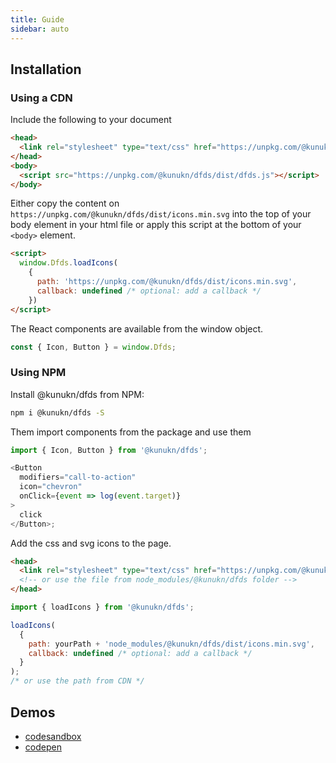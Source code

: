 ```yaml
---
title: Guide
sidebar: auto
---
```


## Installation

### Using a CDN

Include the following to your document

```html
<head>
  <link rel="stylesheet" type="text/css" href="https://unpkg.com/@kunukn/dfds/dist/dfds.css">
</head>
<body>
  <script src="https://unpkg.com/@kunukn/dfds/dist/dfds.js"></script>
</body>
```

Either copy the content on `https://unpkg.com/@kunukn/dfds/dist/icons.min.svg` into the top of your body element in your html file or apply this script at the bottom of your `<body>` element.

```html
<script>
  window.Dfds.loadIcons( 
    {
      path: 'https://unpkg.com/@kunukn/dfds/dist/icons.min.svg', 
      callback: undefined /* optional: add a callback */
    })
</script>
```

The React components are available from the window object.

```js
const { Icon, Button } = window.Dfds;
```

### Using NPM

Install @kunukn/dfds from NPM:

```bash
npm i @kunukn/dfds -S
```

Them import components from the package and use them

```js
import { Icon, Button } from '@kunukn/dfds';

<Button
  modifiers="call-to-action"
  icon="chevron"
  onClick={event => log(event.target)}
>
  click
</Button>;
```

Add the css and svg icons to the page.

```html
<head>
  <link rel="stylesheet" type="text/css" href="https://unpkg.com/@kunukn/dfds/dist/dfds.css">
  <!-- or use the file from node_modules/@kunukn/dfds folder -->
</head>
```

```js
import { loadIcons } from '@kunukn/dfds';

loadIcons(
  {
    path: yourPath + 'node_modules/@kunukn/dfds/dist/icons.min.svg',
    callback: undefined /* optional: add a callback */
  }
);
/* or use the path from CDN */
```

## Demos

- [codesandbox](https://codesandbox.io/s/z608vy6o4x)
- [codepen](https://codepen.io/kunukn/pen/46145b9ae7d2c2aaa34c72fe12e2305f)
